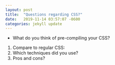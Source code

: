 ```yaml
---
layout: post
title:  "Questions regarding CSS?"
date:   2019-11-14 03:57:07 -0600
categories: jekyll update
---
```


- What do you think of pre-compiling your CSS?
 1. Compare to regular CSS:
 2. Which techniques did you use?
 3. Pros and cons?

